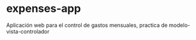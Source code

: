 # expenses-app
Aplicación web para el control de gastos mensuales, practica de modelo-vista-controlador 
